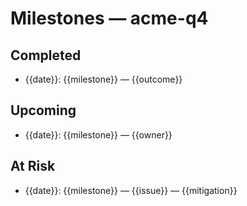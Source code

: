 # Milestones — acme-q4

## Completed
- {{date}}: {{milestone}} — {{outcome}}

## Upcoming
- {{date}}: {{milestone}} — {{owner}}

## At Risk
- {{date}}: {{milestone}} — {{issue}} — {{mitigation}}